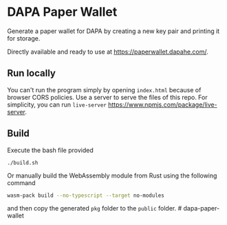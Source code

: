 # DAPA Paper Wallet

Generate a paper wallet for DAPA by creating a new key pair and printing it for storage.

Directly available and ready to use at <https://paperwallet.dapahe.com/>.

## Run locally

You can't run the program simply by opening `index.html` because of browser CORS policies.
Use a server to serve the files of this repo. For simplicity, you can run `live-server` <https://www.npmjs.com/package/live-server>.

## Build

Execute the bash file provided

`./build.sh`

Or manually build the WebAssembly module from Rust using the following command

```bash
wasm-pack build --no-typescript --target no-modules
```

and then copy the generated `pkg` folder to the `public` folder.
#   d a p a - p a p e r - w a l l e t  
 